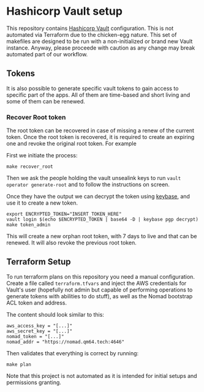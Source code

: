 # Hashicorp Vault setup

This repository contains [Hashicorp Vault](https://vaultproject.io)
configuration. This is not automated via Terraform due to the chicken-egg
nature. This set of makefiles are designed to be run with a non-initialized or
brand new Vault instance. Anyway, please proceede with caution as any change may
break automated part of our workflow.

## Tokens

It is also possible to generate specific vault tokens to gain access to
specific part of the apps. All of them are time-based and short living and
some of them can be renewed.

### Recover Root token

The root token can be recovered in case of missing a renew of the current token.
Once the root token is recovered, it is required to create an expiring one and
revoke the original root token. For example

First we initiate the process:

```shh
make recover_root
```

Then we ask the people holding the vault unsealink keys to run
`vault operator generate-root` and to follow the instructions on screen.

Once they have the output we can decrypt the token using
[keybase](https://keybase.io), and use it to create a new token.

```shell
export ENCRYPTED_TOKEN="INSERT_TOKEN_HERE"
vault login $(echo $ENCRYPTED_TOKEN | base64 -D | keybase pgp decrypt)
make token_admin
```

This will create a new orphan root token, with 7 days to live and that can be
renewed. It will also revoke the previous root token.


## Terraform Setup
To run terraform plans on this repository you need a manual configuration.
Create a file called `terraform.tfvars` and inject the AWS credentials for 
Vault's user (hopefully not admin but capable of performing operations to 
generate tokens with abilities to do stuff), as well as the Nomad bootstrap 
ACL token and address.

The content should look similar to this:

```
aws_access_key = "[...]"
aws_secret_key = "[...]"
nomad_token = "[...]"
nomad_addr = "https://nomad.qm64.tech:4646"
```

Then validates that everything is correct by running: 

```
make plan
```

Note that this project is not automated as it is intended for initial setups 
and permissions granting.